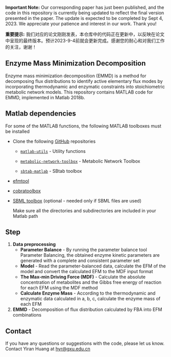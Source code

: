 **Important Note:** Our corresponding paper has just been published, and the code in this repository is currently being updated to reflect the final version presented in the paper. The update is expected to be completed by Sept 4, 2023. We appreciate your patience and interest in our work. Thank you! 

**重要提示:** 我们对应的论文刚刚发表，本仓库中的代码正在更新中，以反映在论文中呈现的最终版本。预计2023-9-4前就会更新完成。感谢您的耐心和对我们工作的关注，谢谢！

Enzyme Mass Minimization Decomposition 
------------------------

Enzyme mass minimization decomposition (EMMD) is a method for decomposing flux distributions to identify active elementary flux modes by incorporating thermodynamic and enzymatic constraints into stoichiometric metabolic network models. This repository contains MATLAB code for EMMD, implemented in Matlab 2018b.

## Matlab dependencies

For some of the MATLAB functions, the following MATLAB toolboxes must be installed
- Clone the following [GitHub](https://github.com/liebermeister) repositories
    - [`matlab-utils`](https://github.com/liebermeister/matlab-utils) - Utility functions

    - [`metabolic-network-toolbox`](https://github.com/liebermeister/metabolic-network-toolbox) - Metabolic Network Toolbox

    - [`sbtab-matlab`](https://github.com/liebermeister/sbtab-matlab) - SBtab toolbox

- [efmtool](http://www.csb.ethz.ch/tools/efmtool)

- [cobratoolbox](https://github.com/opencobra/cobratoolbox)

- [SBML toolbox](http://sbml.org/Software/SBMLToolbox) (optional - needed only if SBML files are used)

    Make sure all the directories and subdirectories are included in your Matlab path

## Step
1. **Data preprocessing**
   - **Parameter Balance** - By running the parameter balance tool Parameter Balancing, the obtained enzyme kinetic parameters are generated with a complete and consistent parameter set
   - **Model** - Read the parameter-balanced data, calculate the EFM of the model and convert the calculated EFM to the MDF input format
   - **The Max-min Driving Force (MDF)** - Calculate the absolute concentration of metabolites and the Gibbs free energy of reaction for each EFM using the MDF method
   - **Calculate Enzyme Mass** - According to the thermodynamic and enzymatic data calculated in a, b, c, calculate the enzyme mass of each EFM
2. **EMMD** - Decomposition of flux distribution calculated by FBA into EFM combinations

## Contact
If you have any questions or suggestions with the code, please let us know. Contact Yiran Huang at hyr@gxu.edu.cn
